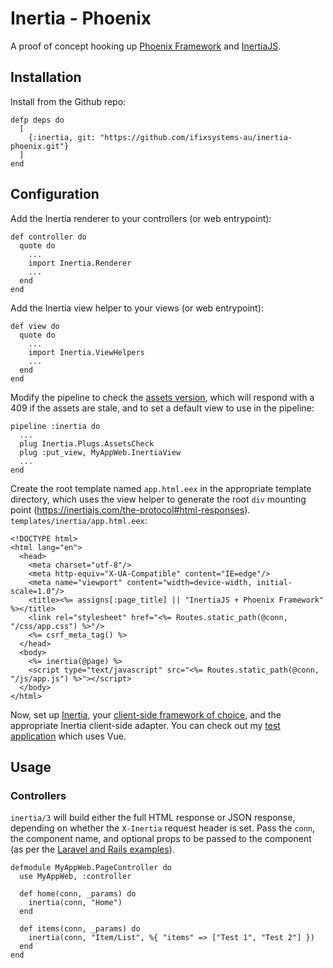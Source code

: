# Inertia - Phoenix

A proof of concept hooking up [Phoenix Framework](https://www.phoenixframework.org/) and [InertiaJS](https://inertiajs.com/).

## Installation

Install from the Github repo:

    defp deps do
      [
        {:inertia, git: "https://github.com/ifixsystems-au/inertia-phoenix.git"}
      ]
    end

## Configuration

Add the Inertia renderer to your controllers (or web entrypoint):

    def controller do
      quote do
        ...
        import Inertia.Renderer
        ...
      end
    end

Add the Inertia view helper to your views (or web entrypoint):

    def view do
      quote do
        ...
        import Inertia.ViewHelpers
        ...
      end
    end

Modify the pipeline to check the [assets version](https://inertiajs.com/the-protocol#asset-versioning), which will respond with a 409 if the assets are stale, and to set a default view to use in the pipeline:

    pipeline :inertia do
      ...
      plug Inertia.Plugs.AssetsCheck
      plug :put_view, MyAppWeb.InertiaView
      ...
    end

Create the root template named `app.html.eex` in the appropriate template directory, which uses the view helper to generate the root `div` mounting point (https://inertiajs.com/the-protocol#html-responses). `templates/inertia/app.html.eex`:

    <!DOCTYPE html>
    <html lang="en">
      <head>
        <meta charset="utf-8"/>
        <meta http-equiv="X-UA-Compatible" content="IE=edge"/>
        <meta name="viewport" content="width=device-width, initial-scale=1.0"/>
        <title><%= assigns[:page_title] || "InertiaJS + Phoenix Framework" %></title>
        <link rel="stylesheet" href="<%= Routes.static_path(@conn, "/css/app.css") %>"/>
        <%= csrf_meta_tag() %>
      </head>
      <body>
        <%= inertia(@page) %>
        <script type="text/javascript" src="<%= Routes.static_path(@conn, "/js/app.js") %>"></script>
      </body>
    </html>

Now, set up [Inertia](https://inertiajs.com/installation), your [client-side framework of choice](https://inertiajs.com/client-side-setup), and the appropriate Inertia client-side adapter. You can check out my [test application](https://github.com/totaltrash/test_phoenix_inertia) which uses Vue.

## Usage

### Controllers

`inertia/3` will build either the full HTML response or JSON response, depending on whether the `X-Inertia` request header is set. Pass the `conn`, the component name, and optional props to be passed to the component (as per the [Laravel and Rails examples](https://inertiajs.com/server-side-setup#creating-responses)).

    defmodule MyAppWeb.PageController do
      use MyAppWeb, :controller

      def home(conn, _params) do
        inertia(conn, "Home")
      end

      def items(conn, _params) do
        inertia(conn, "Item/List", %{ "items" => ["Test 1", "Test 2"] })
      end
    end
